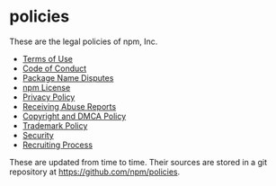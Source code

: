 # policies

These are the legal policies of npm, Inc.

<ul>
<li><a href="https://www.npmjs.com/policies/terms">Terms of Use</a></li>
<li><a href="https://www.npmjs.com/policies/conduct">Code of Conduct</a></li>
<li><a href="https://www.npmjs.com/policies/disputes">Package Name Disputes</a></li>
<li><a href="https://www.npmjs.com/policies/npm-license">npm License</a></li>
<li><a href="https://www.npmjs.com/policies/privacy">Privacy Policy</a></li>
<li><a href="https://www.npmjs.com/policies/receiving-reports">Receiving Abuse Reports</a></li>
<li><a href="https://www.npmjs.com/policies/dmca">Copyright and DMCA Policy</a></li>
<li><a href="https://www.npmjs.com/policies/trademark">Trademark Policy</a></li>
<li><a href="https://www.npmjs.com/policies/security">Security</a></li>
<li><a href="https://www.npmjs.com/policies/recruiting-process">Recruiting Process</a></li>
</ul>

These are updated from time to time.  Their sources are stored in a git
repository at <https://github.com/npm/policies>.
